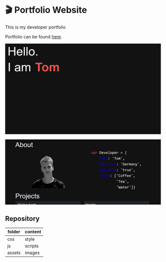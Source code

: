 # :clapper: Portfolio Website

This is my developer portfolio 

Portfolio can be found [here](https://schmelto.github.io/portfolio/).

![portfolio](./assets/portfolio.gif)

![portfolio](./assets/portfolio2.gif)


## Repository 

| folder | content |
|--------|---------|
| css    | style   |
| js     | scripts |
| assets | images  |



